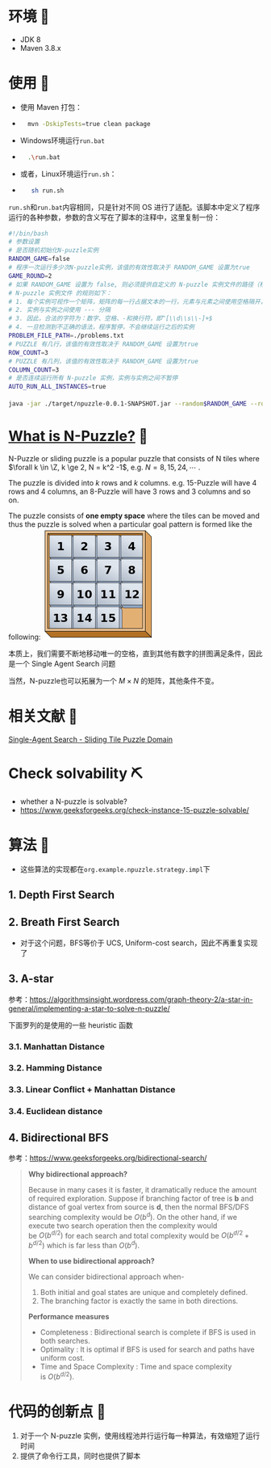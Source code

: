 # 环境 🧶

- JDK 8
- Maven 3.8.x

# 使用 🛵

- 使用 Maven 打包：

- ```sh
    mvn -DskipTests=true clean package
    ```

- Windows环境运行`run.bat`

- ```sh
    .\run.bat
    ```
    
- 或者，Linux环境运行`run.sh`：

- ```sh
     sh run.sh
    ```

`run.sh`和`run.bat`内容相同，只是针对不同 OS 进行了适配。该脚本中定义了程序运行的各种参数，参数的含义写在了脚本的注释中，这里复制一份：

```sh
#!/bin/bash
# 参数设置
# 是否随机初始化N-puzzle实例
RANDOM_GAME=false
# 程序一次运行多少次N-puzzle实例，该值的有效性取决于 RANDOM_GAME 设置为true
GAME_ROUND=2
# 如果 RANDOM_GAME 设置为 false, 则必须提供自定义的 N-puzzle 实例文件的路径（相对或绝对）
# N-puzzle 实例文件 的规则如下：
# 1. 每个实例可视作一个矩阵，矩阵的每一行占据文本的一行，元素与元素之间使用空格隔开，每个元素都必须是自然数
# 2. 实例与实例之间使用 --- 分隔
# 3. 因此，合法的字符为：数字、空格、-和换行符，即^[\\d\\s\\-]+$
# 4. 一旦检测到不正确的语法，程序暂停，不会继续运行之后的实例
PROBLEM_FILE_PATH=./problems.txt
# PUZZLE 有几行，该值的有效性取决于 RANDOM_GAME 设置为true
ROW_COUNT=3
# PUZZLE 有几列，该值的有效性取决于 RANDOM_GAME 设置为true
COLUMN_COUNT=3
# 是否连续运行所有 N-puzzle 实例，实例与实例之间不暂停
AUTO_RUN_ALL_INSTANCES=true

java -jar ./target/npuzzle-0.0.1-SNAPSHOT.jar --random$RANDOM_GAME --round$GAME_ROUND --problems$PROBLEM_FILE_PATH --row$ROW_COUNT --column$COLUMN_COUNT --auto-run$AUTO_RUN_ALL_INSTANCES
```



# [**What is N-Puzzle?**](https://algorithmsinsight.wordpress.com/graph-theory-2/a-star-in-general/implementing-a-star-to-solve-n-puzzle/) 🧐

N-Puzzle or sliding puzzle is a popular puzzle that consists of N tiles where $\forall k \in \Z, k \ge 2, N = k^2 -1$, e.g. $N = 8,15,24,\cdots$ . 

The puzzle is divided into $k$ rows and $k$ columns. e.g. 15-Puzzle will have 4 rows and 4 columns, an 8-Puzzle will have 3 rows and 3 columns and so on. 

The puzzle consists of **one empty space** where the tiles can be moved and thus the puzzle is solved when a particular goal pattern is formed like the following:
<img title="" src="MarkdownImages/2f65df9e05519ae6c94bd7cac20b246b92299866.png" alt="" data-align="center">

本质上，我们需要不断地移动唯一的空格，直到其他有数字的拼图满足条件，因此是一个 Single Agent Search 问题

当然，N-puzzle也可以拓展为一个 $M\times N$ 的矩阵，其他条件不变。

# 相关文献 📃

[Single-Agent Search - Sliding Tile Puzzle Domain](https://www.movingai.com/SAS/STP/)

# Check solvability ⛏️

- whether a N-puzzle is solvable?
- https://www.geeksforgeeks.org/check-instance-15-puzzle-solvable/

# 算法 :thinking:

- 这些算法的实现都在`org.example.npuzzle.strategy.impl`下

## 1. Depth First Search

## 2. Breath First Search

- 对于这个问题，BFS等价于 UCS, Uniform-cost search，因此不再重复实现了

## 3. A-star

参考：https://algorithmsinsight.wordpress.com/graph-theory-2/a-star-in-general/implementing-a-star-to-solve-n-puzzle/

下面罗列的是使用的一些 heuristic 函数

### 3.1. Manhattan Distance

### 3.2. Hamming Distance

### 3.3. Linear Conflict + Manhattan Distance

### 3.4. Euclidean distance

## 4.  Bidirectional BFS

参考：https://www.geeksforgeeks.org/bidirectional-search/

> **Why bidirectional approach?**
> 
> Because in many cases it is faster, it dramatically reduce the amount of required exploration.
> Suppose if branching factor of tree is **b** and distance of goal vertex from source is **d**, then the normal BFS/DFS searching complexity would be $O(b^d).$ On the other hand, if we execute two search operation then the complexity would be $O(b^{d/2})$ for each search and total complexity would be $O(b^{d/2} +b^{d/2})$ which is far less than $O(b^d)$.
> 
> **When to use bidirectional approach?**
> 
> We can consider bidirectional approach when- 
> 
> 1. Both initial and goal states are unique and completely defined.
> 2. The branching factor is exactly the same in both directions.
> 
> **Performance measures**
> 
> - Completeness : Bidirectional search is complete if BFS is used in both searches.
> - Optimality : It is optimal if BFS is used for search and paths have uniform cost.
> - Time and Space Complexity : Time and space complexity is $O(b^{d/2})$. 



# 代码的创新点 :tada:

1. 对于一个 N-puzzle 实例，使用线程池并行运行每一种算法，有效缩短了运行时间
2. 提供了命令行工具，同时也提供了脚本
